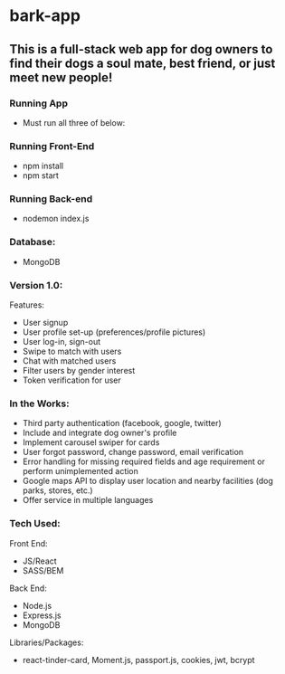# bark-app

## This is a full-stack web app for dog owners to find their dogs a soul mate, best friend, or just meet new people!

### Running App
- Must run all three of below:
### Running Front-End
- npm install
- npm start
### Running Back-end
- nodemon index.js
### Database:
- MongoDB
### Version 1.0:
Features:
- User signup
- User profile set-up (preferences/profile pictures)
- User log-in, sign-out
- Swipe to match with users
- Chat with matched users
- Filter users by gender interest
- Token verification for user
### In the Works:
- Third party authentication (facebook, google, twitter)
- Include and integrate dog owner's profile
- Implement carousel swiper for cards
- User forgot password, change password, email verification
- Error handling for missing required fields and age requirement or perform unimplemented action
- Google maps API to display user location and nearby facilities (dog parks, stores, etc.)
- Offer service in multiple languages
### Tech Used:
Front End:
- JS/React
- SASS/BEM

Back End:
- Node.js
- Express.js
- MongoDB

Libraries/Packages:
- react-tinder-card, Moment.js, passport.js, cookies, jwt, bcrypt

